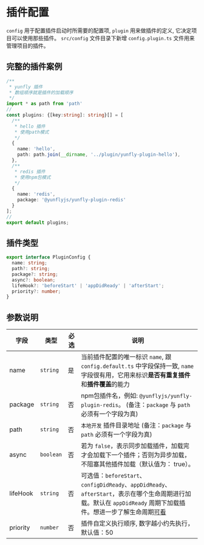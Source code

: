 # 插件配置

`config` 用于配置插件启动时所需要的配置项, `plugin` 用来做插件的定义, 它决定项目可以使用那些插件。
`src/config` 文件目录下新增 `config.plugin.ts` 文件用来管理项目的插件。

## 完整的插件案例

```ts {7-24}
/**
 * yunfly 插件
 * 数组顺序就是插件的加载顺序
 */
import * as path from 'path'
// 
const plugins: {[key:string]: string}[] = [
  /**
   * hello 插件
   * 使用path模式
   */
  {
    name: 'hello',
    path: path.join(__dirname, '../plugin/yunfly-plugin-hello'),
  },
  /**
   * redis 插件
   * 使用npm包模式
   */
  {
    name: 'redis',
    package: '@yunflyjs/yunfly-plugin-redis'
  }
];
// 
export default plugins;
```

## 插件类型

```ts
export interface PluginConfig {
  name: string;
  path?: string;
  package?: string;
  async?: boolean;
  lifeHook?: 'beforeStart' | 'appDidReady' | 'afterStart';
  priority?: number;
}
```

## 参数说明

| 字段 | 类型 | 必选 | 说明 |
| ------ | ------ |------ |------ |
| name | `string` | 是 | 当前插件配置的唯一标识 `name`, 跟 `config.default.ts` 中字段保持一致, `name` 字段很有用，它用来标识**是否有重复插件**和**插件覆盖**的能力 |
| package | `string` | 否 | npm包插件名，例如: `@yunflyjs/yunfly-plugin-redis`。 (备注：`package` 与 `path` 必须有一个字段为真)|
| path | `string` | 否 | `本地开发` 插件目录地址 (备注：`package` 与`path` 必须有一个字段为真)|
| async | `boolean` | 否 | 若为 `false`，表示同步加载插件，加载完才会加载下一个插件；否则为异步加载，不阻塞其他插件加载（默认值为： true）。|
| lifeHook | `string` | 否 | 可选值：`beforeStart`、`configDidReady`、`appDidReady`、`afterStart`，表示在哪个生命周期进行加载。默认在 `appDidReady` 周期下加载插件。想进一步了解生命周期[可看](./lifehook.md) |
| priority | `number` | 否 | 插件自定义执行顺序, 数字越小约先执行，默认值：50 |
